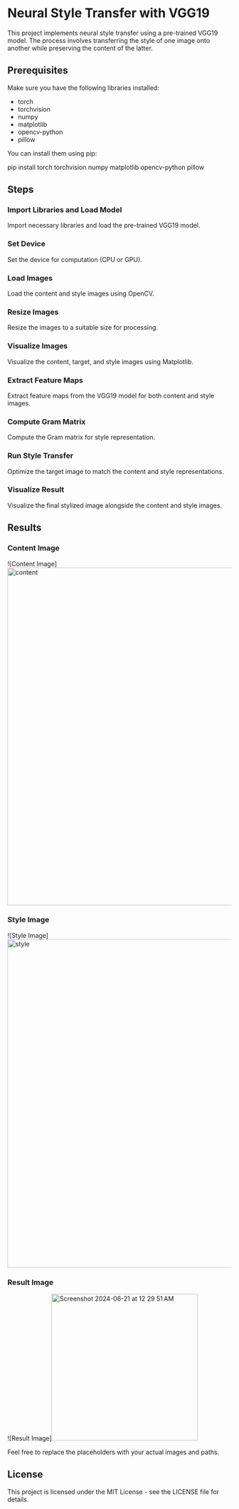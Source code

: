 # Neural Style Transfer with VGG19

This project implements neural style transfer using a pre-trained VGG19 model. The process involves transferring the style of one image onto another while preserving the content of the latter.

## Prerequisites

Make sure you have the following libraries installed:
- torch
- torchvision
- numpy
- matplotlib
- opencv-python
- pillow

You can install them using pip:

pip install torch torchvision numpy matplotlib opencv-python pillow

## Steps

### Import Libraries and Load Model

Import necessary libraries and load the pre-trained VGG19 model.

### Set Device

Set the device for computation (CPU or GPU).

### Load Images

Load the content and style images using OpenCV.

### Resize Images

Resize the images to a suitable size for processing.

### Visualize Images

Visualize the content, target, and style images using Matplotlib.

### Extract Feature Maps

Extract feature maps from the VGG19 model for both content and style images.

### Compute Gram Matrix

Compute the Gram matrix for style representation.

### Run Style Transfer

Optimize the target image to match the content and style representations.

### Visualize Result

Visualize the final stylized image alongside the content and style images.

## Results

### Content Image
![Content Image]<img width="757" alt="content" src="https://github.com/satvikahuja/Neural-Style-Transfer/assets/109898261/b8d4da82-ea45-4f23-8d59-9be2935ca53d">


### Style Image
![Style Image]<img width="736" alt="style" src="https://github.com/satvikahuja/Neural-Style-Transfer/assets/109898261/9d777828-b0cb-462d-b8ea-0acae7598588">


### Result Image
![Result Image]<img width="329" alt="Screenshot 2024-06-21 at 12 29 51 AM" src="https://github.com/satvikahuja/Neural-Style-Transfer/assets/109898261/8def2882-866f-4f20-a2a3-dee6589ee7c7">


Feel free to replace the placeholders with your actual images and paths.

## License

This project is licensed under the MIT License - see the LICENSE file for details.
